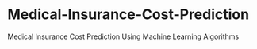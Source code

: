 # Medical-Insurance-Cost-Prediction
Medical Insurance Cost Prediction Using Machine Learning Algorithms
